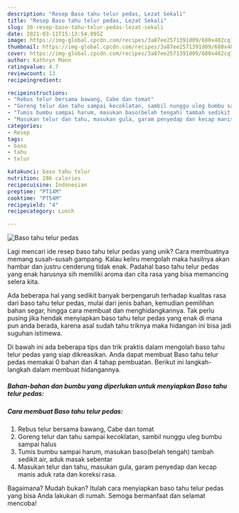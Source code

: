 ```yaml
---
description: "Resep Baso tahu telur pedas, Lezat Sekali"
title: "Resep Baso tahu telur pedas, Lezat Sekali"
slug: 38-resep-baso-tahu-telur-pedas-lezat-sekali
date: 2021-03-11T15:13:54.095Z
image: https://img-global.cpcdn.com/recipes/3a87ee2571391d09/680x482cq70/baso-tahu-telur-pedas-foto-resep-utama.jpg
thumbnail: https://img-global.cpcdn.com/recipes/3a87ee2571391d09/680x482cq70/baso-tahu-telur-pedas-foto-resep-utama.jpg
cover: https://img-global.cpcdn.com/recipes/3a87ee2571391d09/680x482cq70/baso-tahu-telur-pedas-foto-resep-utama.jpg
author: Kathryn Mann
ratingvalue: 4.7
reviewcount: 13
recipeingredient:

recipeinstructions:
- "Rebus telur bersama bawang, Cabe dan tomat"
- "Goreng telur dan tahu sampai kecoklatan, sambil nunggu uleg bumbu sampai halus"
- "Tumis bumbu sampai harum, masukan baso(belah tengah) tambah sedikit air, aduk masak sebentar"
- "Masukan telur dan tahu, masukan gula, garam penyedap dan kecap manis aduk rata dan koreksi rasa."
categories:
- Resep
tags:
- baso
- tahu
- telur

katakunci: baso tahu telur 
nutrition: 286 calories
recipecuisine: Indonesian
preptime: "PT14M"
cooktime: "PT54M"
recipeyield: "4"
recipecategory: Lunch

---
```



![Baso tahu telur pedas](https://img-global.cpcdn.com/recipes/3a87ee2571391d09/680x482cq70/baso-tahu-telur-pedas-foto-resep-utama.jpg)

Lagi mencari ide resep baso tahu telur pedas yang unik? Cara membuatnya memang susah-susah gampang. Kalau keliru mengolah maka hasilnya akan hambar dan justru cenderung tidak enak. Padahal baso tahu telur pedas yang enak harusnya sih memiliki aroma dan cita rasa yang bisa memancing selera kita.

Ada beberapa hal yang sedikit banyak berpengaruh terhadap kualitas rasa dari baso tahu telur pedas, mulai dari jenis bahan, kemudian pemilihan bahan segar, hingga cara membuat dan menghidangkannya. Tak perlu pusing jika hendak menyiapkan baso tahu telur pedas yang enak di mana pun anda berada, karena asal sudah tahu triknya maka hidangan ini bisa jadi suguhan istimewa.




Di bawah ini ada beberapa tips dan trik praktis dalam mengolah baso tahu telur pedas yang siap dikreasikan. Anda dapat membuat Baso tahu telur pedas memakai 0 bahan dan 4 tahap pembuatan. Berikut ini langkah-langkah dalam membuat hidangannya.

<!--inarticleads1-->

##### Bahan-bahan dan bumbu yang diperlukan untuk menyiapkan Baso tahu telur pedas:





<!--inarticleads2-->

##### Cara membuat Baso tahu telur pedas:

1. Rebus telur bersama bawang, Cabe dan tomat
1. Goreng telur dan tahu sampai kecoklatan, sambil nunggu uleg bumbu sampai halus
1. Tumis bumbu sampai harum, masukan baso(belah tengah) tambah sedikit air, aduk masak sebentar
1. Masukan telur dan tahu, masukan gula, garam penyedap dan kecap manis aduk rata dan koreksi rasa.




Bagaimana? Mudah bukan? Itulah cara menyiapkan baso tahu telur pedas yang bisa Anda lakukan di rumah. Semoga bermanfaat dan selamat mencoba!
